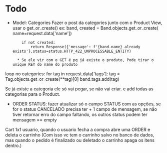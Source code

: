 # Todo

- Model: Categories
  Fazer o post da categories junto com o Product View, usar o get_or_create()
  ex:
  band, created = Band.objects.get_or_create(
  name=request.data['name'])

          if not created:
              return Response({'message': f'{band.name} already exists'},status=status.HTTP_422_UNPROCESSABLE_ENTITY)

        * Se ele vir com o GET é pq já existe o produto, Pode tirar o unique KEY do name do produto

loop no categories:
for tag in request.data['tags']:
tag = Tag.objects.get_or_create(\*\*tag)[0]
band.tags.add(tag)

Se já existe a categoria ele só vai pegar, se não vai criar. e add todas as categorias para o Product.

- ORDER STATUS:
  fazer atualizar só o campo STATUS com as opções, se for o status CANCELADO precisa ter + 1 campo de mensagem, se não tiver retornar erro do campo faltando, os outros status podem ter mensagem == empty

Cart 1x1 usuario, quando o usuario fecha a compra abre uma ORDER e deleta o carrinho (Com isso vc
tem o carrinho salvo no banco de dados, mas quando o pedido é finalizado ou deletado o carrinho apaga os itens dentro.)
